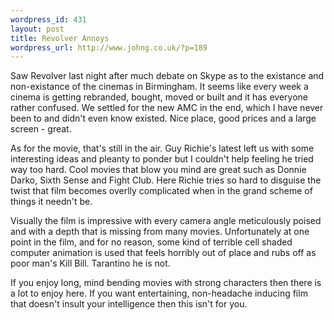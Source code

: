 ```yaml
--- 
wordpress_id: 431
layout: post
title: Revolver Annoys
wordpress_url: http://www.johng.co.uk/?p=189
---
```

Saw Revolver last night after much debate on Skype as to the existance and non-existance of the cinemas in Birmingham. It seems like every week a cinema is getting rebranded, bought, moved or built and it has everyone rather confused. We settled for the new AMC in the end, which I have never been to and didn't even know existed. Nice place, good prices and a large screen - great.

As for the movie, that's still in the air. Guy Richie's latest left us with some interesting ideas and pleanty to ponder but I couldn't help feeling he tried way too hard. Cool movies that blow you mind are great such as Donnie Darko, Sixth Sense and Fight Club. Here Richie tries so hard to disguise the twist that film becomes overlly complicated when in the grand scheme of things it needn't be.

Visually the film is impressive with every camera angle meticulously poised and with a depth that is missing from many movies. Unfortunately at one point in the film, and for no reason, some kind of terrible cell shaded computer animation is used that feels horribly out of place and rubs off as poor man's Kill Bill. Tarantino he is not.

If you enjoy long, mind bending movies with strong characters then there is a lot to enjoy here. If you want entertaining, non-headache inducing film that doesn't insult your intelligence then this isn't for you.
